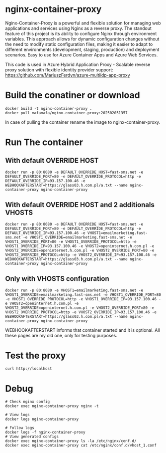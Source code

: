 # nginx-container-proxy
Nginx-Container-Proxy is a powerful and flexible solution for managing web applications and services using Nginx as a reverse proxy. The standout feature of this project is its ability to configure Nginx through environment variables. This approach allows for dynamic configuration changes without the need to modify static configuration files, making it easier to adapt to different environments (development, staging, production) and deployment scenarios. Easy to use for Azure Container Apps and Azure Web Services.

This code is used in Azure Hybrid Application Proxy - Scalable reverse proxy solution with flexible identity provider support: https://github.com/MariuszFerdyn/azure-multiidp-app-proxy
# Build the conatiner or download
```
docker build -t nginx-container-proxy .
docker pull mafamafa/nginx-container-proxy:202502051357
```
In case of pulling the container rename the image to nginx-container-proxy.
# Run The container
## With default OVERRIDE HOST
```
docker run -p 80:8080 -e DEFAULT_OVERRIDE_HOST=fast-sms.net -e DEFAULT_OVERRIDE_PORT=80 -e DEFAULT_OVERRIDE_PROTOCOL=http -e DEFAULT_OVERRIDE_IP=93.157.100.46 -e WEBHOOKAFTERSTART=https://glass03.h.com.pl/a.txt --name nginx-container-proxy nginx-container-proxy
```
## With default OVERRIDE HOST and 2 additionals VHOSTS
```
docker run -p 80:8080 -e DEFAULT_OVERRIDE_HOST=fast-sms.net -e DEFAULT_OVERRIDE_PORT=80 -e DEFAULT_OVERRIDE_PROTOCOL=http -e DEFAULT_OVERRIDE_IP=93.157.100.46 -e VHOST1=emailmarketing.fast-sms.net -e VHOST1_OVERRIDE=emailmarketing.fast-sms.net -e VHOST1_OVERRIDE_PORT=80 -e VHOST1_OVERRIDE_PROTOCOL=http -e VHOST1_OVERRIDE_IP=93.157.100.46 -e VHOST2=openinternet.h.com.pl -e VHOST2_OVERRIDE=openinternet.h.com.pl -e VHOST2_OVERRIDE_PORT=80 -e VHOST2_OVERRIDE_PROTOCOL=http -e VHOST2_OVERRIDE_IP=93.157.100.46 -e WEBHOOKAFTERSTART=https://glass03.h.com.pl/a.txt --name nginx-container-proxy nginx-container-proxy
```
## Only with VHOSTS configuration
```
docker run -p 80:8080 -e VHOST1=emailmarketing.fast-sms.net -e VHOST1_OVERRIDE=emailmarketing.fast-sms.net -e VHOST1_OVERRIDE_PORT=80 -e VHOST1_OVERRIDE_PROTOCOL=http -e VHOST1_OVERRIDE_IP=93.157.100.46 -e VHOST2=openinternet.h.com.pl -e VHOST2_OVERRIDE=openinternet.h.com.pl -e VHOST2_OVERRIDE_PORT=80 -e VHOST2_OVERRIDE_PROTOCOL=http -e VHOST2_OVERRIDE_IP=93.157.100.46 -e WEBHOOKAFTERSTART=https://glass03.h.com.pl/a.txt --name nginx-container-proxy nginx-container-proxy
```
WEBHOOKAFTERSTART informs that container started and it is optional.
All these pages are my old one, only for testing purposes.

# Test the proxy
```
curl http://localhost
```
# Debug
```
# Check nginx config
docker exec nginx-container-proxy nginx -t

# View logs
docker logs nginx-container-proxy

# Follow logs
docker logs -f nginx-container-proxy
# View generated configs
docker exec nginx-container-proxy ls -la /etc/nginx/conf.d/
docker exec nginx-container-proxy cat /etc/nginx/conf.d/vhost_1.conf
```

